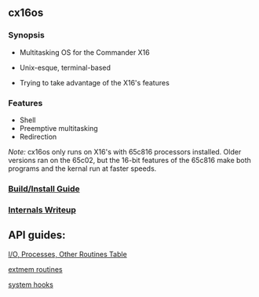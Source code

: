 
## cx16os

### Synopsis

- Multitasking OS for the Commander X16

 - Unix-esque, terminal-based
 - Trying to take advantage of the X16's features

### Features

- Shell
- Preemptive multitasking
- Redirection

*Note:* cx16os only runs on X16's with 65c816 processors installed. Older versions ran on the 65c02, but the 16-bit features of the 65c816 make both programs and the kernal run at faster speeds. 

### [Build/Install Guide](install_guide.md)

### [Internals Writeup](internals.md)

## API guides:

[I/O, Processes, Other Routines Table](routines.md)

[extmem routines](extmem.md)

[system hooks](system_hooks.md)

